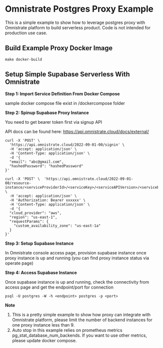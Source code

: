 # Omnistrate Postgres Proxy Example
This is a simple example to show how to leverage postgres proxy with Omnistrate platform to build serverless product.
Code is not intended for production use case.

## Build Example Proxy Docker Image

```
make docker-build
```


## Setup Simple Supabase Serverless With Omnistrate

**Step 1: Import Service Definition From Docker Compose**

sample docker compose file exist in /dockercompose folder


**Step 2: Spinup Supabase Proxy Instance**

You need to get bearer token first via signup API

API docs can be found here: https://api.omnistrate.cloud/docs/external/
```
curl -X 'POST' \
  'https://api.omnistrate.cloud/2022-09-01-00/signin' \
  -H 'accept: application/json' \
  -H 'Content-Type: application/json' \
  -d '{
  "email": "abc@gmail.com",
  "hashedPassword": "hashedPassword"
}'
```

```
curl -X 'POST' \  'https://api.omnistrate.cloud/2022-09-01-00/resource-instance/<serviceProviderId>/<serviceKey>/<serviceAPIVersion>/<serviceEnvironmentKey>/<serviceModelKey>/<productTierKey>/proxy' \
  -H 'accept: application/json' \
  -H 'Authorization: Bearer xxxxxx' \
  -H 'Content-Type: application/json' \
  -d '{
  "cloud_provider": "aws",
  "region": "us-east-1",
  "requestParams": {
    "custom_availability_zone": "us-east-1a"
  }
}'

```

**Step 3: Setup Supabase Instance**

In Omnistrate console access page, provision supabase instance once proxy instance is up and running (you can find proxy instance status via operate page)

**Step 4: Access Supabase Instance**

Once supabase instance is up and running, check the connectivity from access page and get the endpoint/port for connection

```
psql -U postgres -W -h <endpoint> postgres -p <port>
```

**Note**

1. This is a pretty simple example to show how proxy can integrate with Omnistrate platform, please limit the number of backend instances for one proxy instance less than 9.
2. Auto stop in this example relies on prometheus metrics pg_stat_database_num_backends. If you want to use other metrics, please update docker compose.

```

